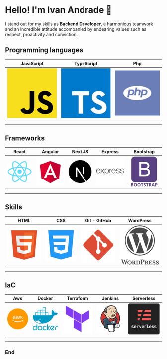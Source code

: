 # Hello! I'm Ivan Andrade 👋

I stand out for my skills as **Backend Developer**, a harmonious teamwork and an incredible attitude accompanied by endearing values such as respect, proactivity and conviction.


## Programming languages
                    

| JavaScript      | TypeScript | Php |
| --------- | ----- | ------ |
| ![](/img/lenguajes/js.png)  | ![](/img/lenguajes/ts.png) | ![](/img/lenguajes/php.jpeg) |
                
----

## Frameworks
                    

| React | Angular | Next JS | Express | Bootstrap |
| ----- | ------ | --------- | ----- | ----- |
| ![](/img/frameworks/react.png) | ![](/img/frameworks/angular.png) | ![](/img/frameworks/next-js.png) | ![](/img/frameworks/express.png)  | ![](/img/frameworks/bootstrap.png) |
                
----
## Skills
                    

| HTML | CSS | Git - GitHub | WordPress |
| ----- | ------ | --------- | ----- |
| ![](/img/complementos/html.png) | ![](/img/complementos/css.png) | ![](/img/complementos/git.png)  | ![](/img/complementos/wordpress.png) |
                
----
## IaC
                    

| Aws | Docker | Terraform | Jenkins | Serverless |
| ----- | ------ | --------- | ----- | ----- |
| ![](/img/IaC/aws.png) | ![](/img/IaC/docker.png) | ![](/img/IaC/terraform.png)  | ![](/img/IaC/jenkins.png) | ![](/img/IaC/serverless.png) |
                
----


### End
